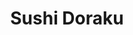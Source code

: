 ---
layout: place
title: "Sushi Doraku"
permalink: /arizona/peoria/sushi-doraku.html
stateAbbr: AZ
stateName: Arizona
cityName: Peoria
seo:
  name: "Sushi Doraku"
  type: Restaurant
  links: http://www.sushidoraku.us/
description: "Sushi Doraku serves delicious sushi in Peoria, Arizona. Try fresh Japanese dishes for a great dining experience. "
place_id: ChIJi74YkaVdK4cROuwHBaYJsdw
photos:
  - name: >-
      places/ChIJi74YkaVdK4cROuwHBaYJsdw/photos/AeeoHcL4wZ5e-2U7MGrVt2dE1kwlTdfBZ67pqwTsTsu6vDKi7tZbdTwZWbZDHlmR9e1jNh7l8vJgE2zuEv2Wd29bFYOVMKdhzTW_eL7GilByzRLRQZT_IM3fs6Q_2GU9JI4EEiqQGKzHM7o2tiN0X67g3lytyaFMbTc6dDi_3aqBSOkafZz0Dwd5jVaUPSC3x6jt1sWwcmJRJ4TVyomhCaCCEQ-NBUjUQbNr_YaoicNWOZea0hRcntlymfql7M_XG3fmbisr0jzrnEsW9M8jSv6aOtdhtDLqZbWV0YpLBOOqP3r_bg
    widthPx: 3200
    heightPx: 4800
    authorAttributions:
      - displayName: Sushi Doraku
        uri: https://maps.google.com/maps/contrib/118289163948328356544
        photoUri: >-
          https://lh3.googleusercontent.com/a-/ALV-UjWkZ4AQZdGFN2jqZr2kadr97gEQhj-dlx3Uhy9-DMOwtMnELvA=s100-p-k-no-mo
    flagContentUri: >-
      https://www.google.com/local/imagery/report/?cb_client=maps_api_places.places_api&image_key=!1e10!2sAF1QipOFVMk_8lmAD5Vytb-88E6sKf8TC0Cstaow-3rZ&hl=en-US
    googleMapsUri: >-
      https://www.google.com/maps/place//data=!3m4!1e2!3m2!1sAF1QipOFVMk_8lmAD5Vytb-88E6sKf8TC0Cstaow-3rZ!2e10!4m2!3m1!1s0x872b5da59118be8b:0xdcb109a60507ec3a
  - name: >-
      places/ChIJi74YkaVdK4cROuwHBaYJsdw/photos/AeeoHcLOJynkOHbazdZSApovMJc64PUJB4aid9NfXFcFlxcv9rsJRT96cx7YJ83Ms-7bIKbZ6_B3mE4qCBcMk21w-fN5-Jlj93-x6dsSrtCiaOsiWlq1uuexvrs0lgqNwWrIxhuJ4N-yqslUBlrBArIELAn6XJdI24fVA64ATYoeclAtrfZki5Kd9PtB4ozHrD1K6efJ49RcQUoULsGBiMPvTjObJNIoP7XUg2JXntfv1fTaDd3TSJFgGPKGJKNhaSdauR_9XLUpffNeG6u2mJxHo_8uzTymrTAyV9UV9BI6p8YguA
    widthPx: 4800
    heightPx: 3200
    authorAttributions:
      - displayName: Sushi Doraku
        uri: https://maps.google.com/maps/contrib/118289163948328356544
        photoUri: >-
          https://lh3.googleusercontent.com/a-/ALV-UjWkZ4AQZdGFN2jqZr2kadr97gEQhj-dlx3Uhy9-DMOwtMnELvA=s100-p-k-no-mo
    flagContentUri: >-
      https://www.google.com/local/imagery/report/?cb_client=maps_api_places.places_api&image_key=!1e10!2sAF1QipMaZ_yzjsQzs7P9RVsLWVY8BebP1yfEbaWsn7kA&hl=en-US
    googleMapsUri: >-
      https://www.google.com/maps/place//data=!3m4!1e2!3m2!1sAF1QipMaZ_yzjsQzs7P9RVsLWVY8BebP1yfEbaWsn7kA!2e10!4m2!3m1!1s0x872b5da59118be8b:0xdcb109a60507ec3a
  - name: >-
      places/ChIJi74YkaVdK4cROuwHBaYJsdw/photos/AeeoHcID_28NZ82607IpZg_mdUOdvwD1Z6OY2HMnto2TT-Te0gfneHyBoe8GSqAE9DaUrT1fEqs6uWIkn_Nzy1hTNp9jYk1V47Bma6eMF2-tVTC7bSh1BgvYUPEbOy5e6DdkH-7OhwYK6FJgJB9Z3uyBCftycvJ0-bIHf9aQJWMRhZUW76VRRIMUlGzlEt51auEQ3afSgKVfK8mhfY0MbBDy25y5bWNYbsr4WX5iQ_96390y6vn1riaEgi3KrNTV4DnSkjwIL7sdUWiipoxUGHz_dp2NIUoTA4puaseI4pobpy0IIJeHHo4X5ArlN2Bvgwf9Sd61-URu1hSd3nEvg20sxj7t9CkrZgklioYkIPvjkVs7-WVfU-31JweQ2Vt6cI6T1ftuYGtk4zcF3QR4e45tiUP_V1Co1vytt4WnnJN2Ih6sRg
    widthPx: 4000
    heightPx: 1848
    authorAttributions:
      - displayName: Martina Kovary (MaKo85)
        uri: https://maps.google.com/maps/contrib/100482678173057147571
        photoUri: >-
          https://lh3.googleusercontent.com/a-/ALV-UjXi4-7P8XptCFD4R1QC9X6lrOsZc55BiKUceUaAa12FacHJHXV2=s100-p-k-no-mo
    flagContentUri: >-
      https://www.google.com/local/imagery/report/?cb_client=maps_api_places.places_api&image_key=!1e10!2sCIHM0ogKEICAgIDfyanBNQ&hl=en-US
    googleMapsUri: >-
      https://www.google.com/maps/place//data=!3m4!1e2!3m2!1sCIHM0ogKEICAgIDfyanBNQ!2e10!4m2!3m1!1s0x872b5da59118be8b:0xdcb109a60507ec3a
  - name: >-
      places/ChIJi74YkaVdK4cROuwHBaYJsdw/photos/AeeoHcKFGb7ee_BjIQFFntHw2iHd095BydFueG5cl1lrYP5waQ-QrsGjY6fYc-UiHf7PB1nMaNvb4yA9TJqmZyTnqhBD9pW7sKNvIcHqnXYSR_lwpbXtP-Lsw2kdsf3GFOxNTJGETO6jT4zU-oxWBqQw70lw7JsOBa4L0ksd0bUhRrCdn8fVm9Abi2KHKMy2OpWIwRA5SlLXPK5C6LLiv9OYTnx1QbFUpMY3UzdwcISjeaKtljWjleoN9P-pI_2OV81F_FJs-Nr4FmgRNXlJR16pr5CUUKsTKjRsS8KLwhogvTuwCdyuGoCvrVrr4NXEu8TkUbSOgoCqopMiCqFdBSSM5NhIp2qGEF8UwmC5QBW0Q_7niTcOzJx702Rat8d4L7eA0ueNRmSEp6FmIuN1jw8EiJPbxK2GRb9gVeAExbz8RYY
    widthPx: 4000
    heightPx: 3000
    authorAttributions:
      - displayName: Inyung Yi
        uri: https://maps.google.com/maps/contrib/105004830473575054826
        photoUri: >-
          https://lh3.googleusercontent.com/a-/ALV-UjX_paB6btelUokZTQOvm7a7DO41DifcFN6BV_8MOC8S4o6wNUau=s100-p-k-no-mo
    flagContentUri: >-
      https://www.google.com/local/imagery/report/?cb_client=maps_api_places.places_api&image_key=!1e10!2sCIHM0ogKEICAgICruKXqEA&hl=en-US
    googleMapsUri: >-
      https://www.google.com/maps/place//data=!3m4!1e2!3m2!1sCIHM0ogKEICAgICruKXqEA!2e10!4m2!3m1!1s0x872b5da59118be8b:0xdcb109a60507ec3a
  - name: >-
      places/ChIJi74YkaVdK4cROuwHBaYJsdw/photos/AeeoHcKMLIlY0kxvM4zfO8Di5R2Kcfj05tJPQ84GhJPZAHzC237tB0yq2s2Gwmckq54al1wCaDlAcyChQIr6XKqpOOB9srrNf7vOZtonPTmMLdjfeT-Ds5MUIOWx1aaZxneb_ijfpEigbq9JCkMPlR3KULuOD6vVegk3p7nxuk9BF8PnfOv6KsjPP4JQihN0o4eTRIgAUMdTPziVXdKWfpjacdDOymz2-fCXxI2FdukOoaks7ZFX7LAxC-rST7JOoJssXCKBQDFbnPdJuNgVllNFR65mEFCc0CToYniCQ98Tf1K_Dg
    widthPx: 4800
    heightPx: 3200
    authorAttributions:
      - displayName: Sushi Doraku
        uri: https://maps.google.com/maps/contrib/118289163948328356544
        photoUri: >-
          https://lh3.googleusercontent.com/a-/ALV-UjWkZ4AQZdGFN2jqZr2kadr97gEQhj-dlx3Uhy9-DMOwtMnELvA=s100-p-k-no-mo
    flagContentUri: >-
      https://www.google.com/local/imagery/report/?cb_client=maps_api_places.places_api&image_key=!1e10!2sAF1QipOtATl6xTRmX7X_rKU9QKBmx3exhw0As7uBshrR&hl=en-US
    googleMapsUri: >-
      https://www.google.com/maps/place//data=!3m4!1e2!3m2!1sAF1QipOtATl6xTRmX7X_rKU9QKBmx3exhw0As7uBshrR!2e10!4m2!3m1!1s0x872b5da59118be8b:0xdcb109a60507ec3a
  - name: >-
      places/ChIJi74YkaVdK4cROuwHBaYJsdw/photos/AeeoHcInzMEwu5rVodmmwpryjydAHf7ByOd6Krjv3gR8ZUGcsAQYrac0TuhyzLACXSx1jvvdewIJzKJSu-HYWmVQqtw99iL0Di2ONGFKNEDGUnRKiHquXN4uQgKgmcFXEgC3H9KP7wxm39fvOsiMGamd_29uzuOrn9Lm7uMOS24yakZSvWMBVcynFldDZ8yT6IE3s3HyiP138Kc0k4q8tvZY80vB77uSqitd4xgr0AW5DCqu9pQXc4-_UQMLc692VqN-g7vCjIl0PsD11XdlOA5gNe85k1mzHy74zmuEI0b2knBjUdH-LZ9YkH-e_7TXRk77BBSVYz7wFufvj1UjrmhoDLx3umJRXaBGILguimUnPeZP7OIE3tsBT5nl79dlevTSIr1gus08fZnsAdd8H_mzTKho7Nt4nMNQ5i8lULHwamRxIYM
    widthPx: 3024
    heightPx: 4032
    authorAttributions:
      - displayName: Kurt J. Villanueva
        uri: https://maps.google.com/maps/contrib/113283246095632255065
        photoUri: >-
          https://lh3.googleusercontent.com/a-/ALV-UjXEHBm3ALNYI9BPvTjEggQXsOLIm-L45WII63DwYJs9Vxlomes4cw=s100-p-k-no-mo
    flagContentUri: >-
      https://www.google.com/local/imagery/report/?cb_client=maps_api_places.places_api&image_key=!1e10!2sCIHM0ogKEICAgICTsc_J3wE&hl=en-US
    googleMapsUri: >-
      https://www.google.com/maps/place//data=!3m4!1e2!3m2!1sCIHM0ogKEICAgICTsc_J3wE!2e10!4m2!3m1!1s0x872b5da59118be8b:0xdcb109a60507ec3a
  - name: >-
      places/ChIJi74YkaVdK4cROuwHBaYJsdw/photos/AeeoHcL9u58scrK6hQsWo3_EHNXbadhncH7KfwTdZUt12v-oXz3_0C6NjNAN0lSQzecMMJFVzLQXXMRL0uerUSH65YQygbRWRshr-t-Ht9gfOB03g4NNW9MyCQE_hdkawsw3bkkT8f8PuYOe2FUiJvpDid1KXyOwCXKHTnrB0x_Kq9jeDXl5iVBQQGUt6Djve5CRuveDl6ORbbUViGfHEenp2UTeQ3TWWGcTMaAgEqJ9zwtEV1lrSuR0O7n3GXiMZgQKUa76AnefRjsPFA69xk6gXQiIHEb-vQcUhJEczhVxYtJcwYH6P1IPlVvSvPPzq3QUfbwEDId2llk5t7kLlg74JE1TPT-ZkjSVEd7LYAgCwze8Z03_iF9aqcPdDap0Z1yEDUoMWGhwO71sQde-B-7EdK2kSH9ZukqP5mz95EjLvqV4mA
    widthPx: 4080
    heightPx: 3072
    authorAttributions:
      - displayName: David Snyder
        uri: https://maps.google.com/maps/contrib/103548254788303568301
        photoUri: >-
          https://lh3.googleusercontent.com/a-/ALV-UjUeTLup24_-v5UipDSIBPrGHCyb2QoV0Sz-zAWxchaaRtGY9FAJ6A=s100-p-k-no-mo
    flagContentUri: >-
      https://www.google.com/local/imagery/report/?cb_client=maps_api_places.places_api&image_key=!1e10!2sCIHM0ogKEICAgIDbk-SiTw&hl=en-US
    googleMapsUri: >-
      https://www.google.com/maps/place//data=!3m4!1e2!3m2!1sCIHM0ogKEICAgIDbk-SiTw!2e10!4m2!3m1!1s0x872b5da59118be8b:0xdcb109a60507ec3a
  - name: >-
      places/ChIJi74YkaVdK4cROuwHBaYJsdw/photos/AeeoHcIkGqhStRi-tByubvcAZQ1er8BhUcXema0gE7h4qLLjbfmX-Re6s5VLevT_pPsKX0e1MJtgzqSC2jqq-5hu26egRpKlCxvhiGGISBSIRQVRN2xmOkjjEKyrdgIgDUGUwnH82EJ4t-8mWWjrnupP7SjtYAcEwj01vcXGDf2p5UdlrDnFgzYmMWwn9zEZyfD5npbDn0i8NO4WY1hlfXnhBJvd5h6FG2K-_8UMIUKki6KemJtCKDWAhJcJljDiLvXclWvpZyyZKPnTemYpJNAkyw6ZZAoDKEDNP8hnfeJ_trPXiqpydLRAKl3w0Fpb5fbBy7N_EUq4JQiXJfUpdiFa3xqjilayqOCvs9C0Y6iJcNHVF6OJGQW4hhbP3ZxG8fwROI_mCAedMQOmTTSSPWnRhC3SK0zaKsT3GGKGSf8I9cd5XIgX
    widthPx: 3024
    heightPx: 4032
    authorAttributions:
      - displayName: ed martin
        uri: https://maps.google.com/maps/contrib/105472602050289659148
        photoUri: >-
          https://lh3.googleusercontent.com/a-/ALV-UjXiaCQVtBLW-6HflvMufXRa-eArcgOpeX6gEQO9EdBUNAcgAxU=s100-p-k-no-mo
    flagContentUri: >-
      https://www.google.com/local/imagery/report/?cb_client=maps_api_places.places_api&image_key=!1e10!2sCIHM0ogKEICAgIDb8a_K5gE&hl=en-US
    googleMapsUri: >-
      https://www.google.com/maps/place//data=!3m4!1e2!3m2!1sCIHM0ogKEICAgIDb8a_K5gE!2e10!4m2!3m1!1s0x872b5da59118be8b:0xdcb109a60507ec3a
  - name: >-
      places/ChIJi74YkaVdK4cROuwHBaYJsdw/photos/AeeoHcJqy9JiJKTbkI9c_sCx1dYYWJdAT6Zdscaf-9pP4D7U-TCKa5o95PrDpIxl9XfRlhECj5JMb4NI4IKsJlFOdRl2O1MX-NpiaBdyAcSvMPv3-1PntUijqEaa_Z4ICYVar7EO-CNFPmrM6-TVS62NvLiHoXxRWhZJwpZlAUkKsLGIWHR3Eh_WOlG9oKCHgmDiyo2SZxRUl6lRS9ZU380eDjiFaUe3l0jJ6kRC73hYWI5p20V2jE0sajHjo8w1bCfGIPhwW0LQYyqyoLxJgx7bijHrv3gw9Vz8sbJpED7V4QoZvRojW0Dh-ZIe6GD2j_uH8LCeJ-LNfgGOpUXvKj5eAzWHSoc7BSM7GNJovOtBBu022oDweZimw7A6E-sNxtik6FY9qJZ_pjQSPVQmNUVqEN0SQELv1GnyTEGEYm42sE0idX5G
    widthPx: 4080
    heightPx: 3072
    authorAttributions:
      - displayName: David Snyder
        uri: https://maps.google.com/maps/contrib/103548254788303568301
        photoUri: >-
          https://lh3.googleusercontent.com/a-/ALV-UjUeTLup24_-v5UipDSIBPrGHCyb2QoV0Sz-zAWxchaaRtGY9FAJ6A=s100-p-k-no-mo
    flagContentUri: >-
      https://www.google.com/local/imagery/report/?cb_client=maps_api_places.places_api&image_key=!1e10!2sCIHM0ogKEICAgID_jJzplAE&hl=en-US
    googleMapsUri: >-
      https://www.google.com/maps/place//data=!3m4!1e2!3m2!1sCIHM0ogKEICAgID_jJzplAE!2e10!4m2!3m1!1s0x872b5da59118be8b:0xdcb109a60507ec3a
  - name: >-
      places/ChIJi74YkaVdK4cROuwHBaYJsdw/photos/AeeoHcIrf_NJ5WTmKh5tHsrmAK3NvIU8lIwhcgWeYdOg5sq9zRYy1Nhc-asZD4Y6SKKuv4OQg2gEWt72Jz7pmGylqDgBSCPCLj62WmKzsXSJruGqUPkn8xhgM4RiUbLkHWirbNVleJS33X8uIL9S6EbwDxchQASdWuL1RNDOvwaYTYY9AoefM6BG-tnZrB1jUTipKsCvOPi1cdSIUADtGj9FnWIM-EFuCI43ubFaSlR9YHJjSuNUtpyq_TB2_4T5ztWsLU4MAqvFI6_KbuAmGT-MupetBd1PTIB8VWJgrNuckAzC7ko7TUeFGW56vE1PgnJwy_dAuuAhgzXlX2rWHDw0yc5t5vlTm1FV6G-cXcrpMslHLnVvz4lgHvP3oIEizD0xXq-8p0VI07JSoWhqA1HCP05_kQmy0gBzBRRzA2DaK3cMmg
    widthPx: 3120
    heightPx: 4160
    authorAttributions:
      - displayName: Bee Fly
        uri: https://maps.google.com/maps/contrib/101040820546446389526
        photoUri: >-
          https://lh3.googleusercontent.com/a-/ALV-UjXXj-Me75bSLxNUFGb8YfsaMzp0KuY-temNoQNvli5RCAKKm6E=s100-p-k-no-mo
    flagContentUri: >-
      https://www.google.com/local/imagery/report/?cb_client=maps_api_places.places_api&image_key=!1e10!2sCIHM0ogKEICAgIDx8p3UQw&hl=en-US
    googleMapsUri: >-
      https://www.google.com/maps/place//data=!3m4!1e2!3m2!1sCIHM0ogKEICAgIDx8p3UQw!2e10!4m2!3m1!1s0x872b5da59118be8b:0xdcb109a60507ec3a
address: '9940 W Happy Valley Pkwy #1060, Peoria, AZ 85383, USA'
street: '9940 W Happy Valley Pkwy #1060'
city: Peoria
state: AZ
zip: '85383'
country: USA
neighborhood: Lake Pleasant Towne Center
latitude: '33.711504'
longitude: '-112.273228'
accessibility_options:
  wheelchairAccessibleParking: true
  wheelchairAccessibleEntrance: true
  wheelchairAccessibleRestroom: true
  wheelchairAccessibleSeating: true
business_status: OPERATIONAL
name: Sushi Doraku
google_maps_links:
  directionsUri: >-
    https://www.google.com/maps/dir//''/data=!4m7!4m6!1m1!4e2!1m2!1m1!1s0x872b5da59118be8b:0xdcb109a60507ec3a!3e0
  placeUri: https://maps.google.com/?cid=15902502367875558458
  writeAReviewUri: >-
    https://www.google.com/maps/place//data=!4m3!3m2!1s0x872b5da59118be8b:0xdcb109a60507ec3a!12e1
  reviewsUri: >-
    https://www.google.com/maps/place//data=!4m4!3m3!1s0x872b5da59118be8b:0xdcb109a60507ec3a!9m1!1b1
  photosUri: >-
    https://www.google.com/maps/place//data=!4m3!3m2!1s0x872b5da59118be8b:0xdcb109a60507ec3a!10e5
primary_type: Sushi Restaurant
opening_hours:
  regular: null
  current: null
secondary_opening_hours:
  regular:
    weekdayDescriptions: null
    type: null
  current:
    weekdayDescriptions: null
    type: null
phone: (623) 561-0023
price_level: PRICE_LEVEL_MODERATE
price_range: $10 &ndash; $20
rating: '4.4'
rating_count: 408
website: http://www.sushidoraku.us/
reviews: null
parking_options: null
payment_options: null
allow_dogs: null
curbside_pickup: null
delivery: null
dine_in: null
good_for_children: null
good_for_groups: null
good_for_sports: null
live_music: null
menu_for_children: null
outdoor_seating: null
reservable: null
restroom: null
serves_beer: null
serves_breakfast: null
serves_brunch: null
serves_cocktails: null
serves_coffee: null
serves_dinner: null
serves_dessert: null
serves_lunch: null
serves_vegetarian_food: null
serves_wine: null
takeout: null
summary: null

---